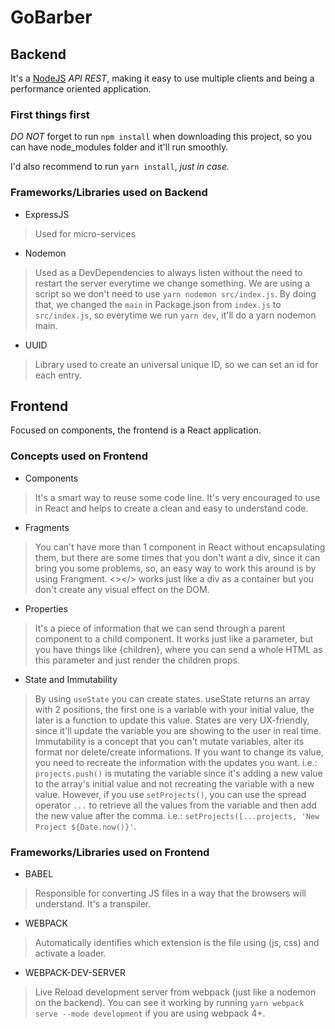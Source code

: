# GoBarber

## Backend
It's a [NodeJS](https://nodejs.org/en/) *API REST*, making it easy to use multiple clients and being a performance oriented application.

### First things first
*DO NOT* forget to run `npm install` when downloading this project, so you can have node_modules folder and it'll run smoothly. 

I'd also recommend to run `yarn install`, _just in case._

### Frameworks/Libraries used on Backend
* ExpressJS
> Used for micro-services

* Nodemon
> Used as a DevDependencies to always listen without the need to restart the server everytime we change something.
> We are using a script so we don't need to use `yarn nodemon src/index.js`. By doing that, we changed the `main` in Package.json from `index.js` to `src/index.js`, so everytime we run `yarn dev`, it'll do a yarn nodemon main.

* UUID
> Library used to create an universal unique ID, so we can set an id for each entry.

## Frontend
Focused on components, the frontend is a React application.

### Concepts used on Frontend
* Components
> It's a smart way to reuse some code line. It's very encouraged to use in React and helps to create a clean and easy to understand code.

* Fragments
> You can't have more than 1 component in React without encapsulating them, but there are some times that you don't want a div, since it can bring you some problems, so, an easy way to work this around is by using Frangment. <></> works just like a div as a container but you don't create any visual effect on the DOM.

* Properties
> It's a piece of information that we can send through a parent component to a child component. It works just like a parameter, but you have things like {children}, where you can send a whole HTML as this parameter and just render the children props.

* State and Immutability
> By using `useState` you can create states. useState returns an array with 2 positions, the first one is a variable with your initial value, the later is a function to update this value. States are very UX-friendly, since it'll update the variable you are showing to the user in real time.
> Immutability is a concept that you can't mutate variables, alter its format nor delete/create informations. If you want to change its value, you need to recreate the information with the updates you want. 
> i.e.: `projects.push()` is mutating the variable since it's adding a new value to the array's initial value and not recreating the variable with a new value.
> However, if you use `setProjects()`, you can use the spread operator `...` to retrieve all the values from the variable and then add the new value after the comma. i.e.: `setProjects([...projects, 'New Project ${Date.now()}'`.

### Frameworks/Libraries used on Frontend
* BABEL
> Responsible for converting JS files in a way that the browsers will understand. It's a transpiler.

* WEBPACK
> Automatically identifies which extension is the file using (js, css) and activate a loader.

* WEBPACK-DEV-SERVER
> Live Reload development server from webpack (just like a nodemon on the backend). You can see it working by running `yarn webpack serve --mode development` if you are using webpack 4+.